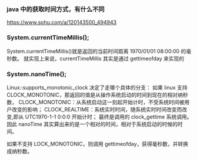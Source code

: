 ### java 中的获取时间方式，有什么不同

https://www.sohu.com/a/120143500_494943

### System.currentTimeMillis();

System.currentTimeMillis()就是返回的当前时间距离 1970/01/01 08:00:00 的毫秒数。
就实现上来说，currentTimeMillis 其实是通过 gettimeofday 来实现的

### System.nanoTime();

Linux::supports_monotonic_clock 决定了走哪个具体的分支：
如果 linux 支持 CLOCK_MONOTONIC，那返回的值是从操作系统启动的时间到现在的相对纳秒数，
CLOCK_MONOTONIC：从系统启动这一刻起开始计时，不受系统时间被用户改变的影响；
CLOCK_REALTIME：系统实时时间，随系统实时时间改变而改变,即从 UTC1970-1-1 0:0:0 开始计时；
最终是调用的 clock_gettime 系统调用。因此 nanoTime 其实算出来的是一个相对的时间，相对于系统启动的时候的时间。

如果不支持 LOCK_MONOTONIC，则调用 gettimeofday，获得毫秒数，并转换成纳秒数。
